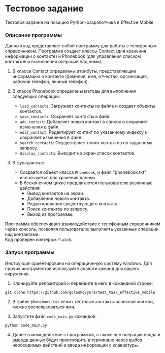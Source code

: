 # Тестовое задание
Тестовое задание на позицию Python-разработчика в Effective Mobile.  

### Описание программы
Данный код представляет собой программу для работы с телефонным справочником. Программа создает классы Contact (для хранения информации о контакте) и Phonebook (для управления списком контактов и выполнения операций над ними).

1. В классе Contact определены атрибуты, представляющие информацию о контакте (фамилия, имя, отчество, организация, рабочий телефон, личный телефон).

2. В классе Phonebook определены методы для выполнения следующих операций:

    + `load_contacts`: Загружает контакты из файла и создает объекты контактов.
    + `save_contacts`: Сохраняет контакты в файл.
    + `add_contact`: Добавляет новый контакт в список и сохраняет изменения в файл.
    + `edit_contact`: Редактирует контакт по указанному индексу и сохраняет изменения в файл.
    + `search_contacts`: Осуществляет поиск контактов по заданному запросу.
    + `display_contacts`: Выводит на экран список контактов.

3. В функции `main`:

    + Создается объект класса `Phonebook`, и файл "phonebook.txt" используется для хранения данных.  
    + В бесконечном цикле предлагаются пользователю различные действия:
        + Вывод контактов на экран.
        + Добавление нового контакта.
        + Редактирование существующего контакта.
        + Поиск контактов по запросу.
        + Выход из программы.

Программа обеспечивает взаимодействие с телефонным справочником через консоль, позволяя пользователю выполнять указанные операции над контактами.    
Код проверен линтером `flake8`.

### Запуск программы 
Инструкция ориентирована на операционную систему windows. 
Для прочих инструментов используйте аналоги команд для вашего окружения.

1. Клонируйте репозиторий и перейдите в него в командной строке:

```
git clone https://github.com/golenkovyura/test_task_effective_mobile
```
2. В файле `phonebook.txt` лежат тестовые контакты записной книжки, можно воспользоваться ими.

3. Запустите файл `code_main.py` командой:

```
python code_main.py
```

4. Далее взаимодействие с программой, а также все операции ввода и вывода данных будут происходить в терминале через выбор необходимых действий и ввода информации с клавиатуры.
